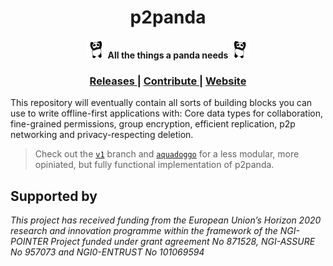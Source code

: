 <h1 align="center">p2panda</h1>

<div align="center">
  <img src="https://raw.githubusercontent.com/p2panda/.github/main/assets/panda-left.gif" width="auto" height="30px">
  <strong>All the things a panda needs</strong>
  <img src="https://raw.githubusercontent.com/p2panda/.github/main/assets/panda-right.gif" width="auto" height="30px">
</div>

<div align="center">
  <h3>
    <a href="https://github.com/p2panda/p2panda/releases">
      Releases
    </a>
    <span> | </span>
    <a href="https://p2panda.org/about/contribute">
      Contribute
    </a>
    <span> | </span>
    <a href="https://p2panda.org">
      Website
    </a>
  </h3>
</div>

This repository will eventually contain all sorts of building blocks you can
use to write offline-first applications with: Core data types for
collaboration, fine-grained permissions, group encryption, efficient
replication, p2p networking and privacy-respecting deletion.

> Check out the [`v1`](https://github.com/p2panda/p2panda/tree/v1) branch and
> [`aquadoggo`](https://github.com/p2panda/aquadoggo/) for a less modular, more
> opiniated, but fully functional implementation of p2panda.

## Supported by

*This project has received funding from the European Union’s Horizon 2020
research and innovation programme within the framework of the NGI-POINTER
Project funded under grant agreement No 871528, NGI-ASSURE No 957073 and
NGI0-ENTRUST No 101069594*

[`p2panda`]: https://p2panda.org
